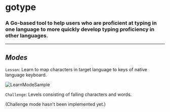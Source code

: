 # gotype

### A Go-based tool to help users who are proficient at typing in one language to more quickly develop typing proficiency in other languages.

___

## _Modes_


`Lesson`: Learn to map characters in target language to keys of native language keyboard.

![LearnModeSample](https://user-images.githubusercontent.com/5056836/197924242-23fea151-cd77-45cb-8869-de7eb5f60c1b.gif)


`Challenge`: Levels consisting of falling characters and words.

(Challenge mode hasn't been implemented yet.)
